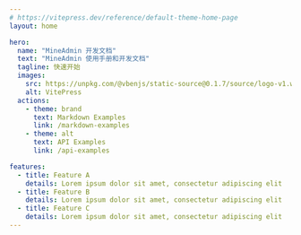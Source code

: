 ```yaml
---
# https://vitepress.dev/reference/default-theme-home-page
layout: home

hero:
  name: "MineAdmin 开发文档"
  text: "MineAdmin 使用手册和开发文档"
  tagline: 快速开始
  images: 
    src: https://unpkg.com/@vbenjs/static-source@0.1.7/source/logo-v1.webp
    alt: VitePress
  actions:
    - theme: brand
      text: Markdown Examples
      link: /markdown-examples
    - theme: alt
      text: API Examples
      link: /api-examples

features:
  - title: Feature A
    details: Lorem ipsum dolor sit amet, consectetur adipiscing elit
  - title: Feature B
    details: Lorem ipsum dolor sit amet, consectetur adipiscing elit
  - title: Feature C
    details: Lorem ipsum dolor sit amet, consectetur adipiscing elit
---
```


